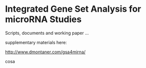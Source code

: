 Integrated Gene Set Analysis for microRNA Studies
=================================================

Scripts, documents and working paper ...

supplementary materials here:

http://www.dmontaner.com/gsa4mirna/


cosa

